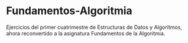 # Fundamentos-Algoritmia
Ejercicios del primer cuatrimestre de Estructuras de Datos y Algoritmos, ahora reconvertido a la asignatura Fundamentos de la Algoritmia.
